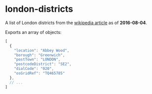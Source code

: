 # london-districts

A list of London districts from the [wikipedia article](https://en.wikipedia.org/wiki/List_of_areas_of_London) as of **2016-08-04**.

Exports an array of objects:

```js
[
  {
    "location": "Abbey Wood",
    "borough": "Greenwich",
    "postTown": "LONDON",
    "postcodeDistrict": "SE2",
    "dialCode": "020",
    "osGridRef": "TQ465785"
  },
  // ...
]
```
